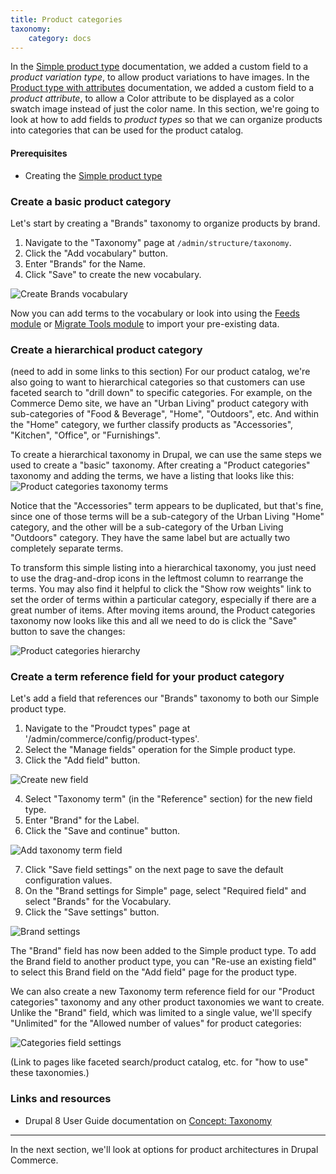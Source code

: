 ```yaml
---
title: Product categories
taxonomy:
    category: docs
---
```


In the [Simple product type](../01.simple-product) documentation, we added a custom field to a *product variation type*, to allow product variations to have images. In the [Product type with attributes](../02.product-attributes) documentation, we added a custom field to a *product attribute*, to allow a Color attribute to be displayed as a color swatch image instead of just the color name. In this section, we're going to look at how to add fields to *product types* so that we can organize products into categories that can be used for the product catalog.

#### Prerequisites
- Creating the [Simple product type](../../02.product-architecture/01.simple-product)

### Create a basic product category

Let's start by creating a "Brands" taxonomy to organize products by brand.

1. Navigate to the "Taxonomy" page at `/admin/structure/taxonomy`.
2. Click the "Add vocabulary" button.
3. Enter "Brands" for the Name.
4. Click "Save" to create the new vocabulary.

![Create Brands vocabulary](../../images/product-categories-ui-1.jpg)

Now you can add terms to the vocabulary or look into using the [Feeds module] or [Migrate Tools module] to import your pre-existing data.

### Create a hierarchical product category
(need to add in some links to this section)
For our product catalog, we're also going to want to hierarchical categories so that customers can use faceted search to "drill down" to specific categories. For example, on the Commerce Demo site, we have an "Urban Living" product category with sub-categories of "Food & Beverage", "Home", "Outdoors", etc. And within the "Home" category, we further classify products as "Accessories", "Kitchen", "Office", or "Furnishings".

To create a hierarchical taxonomy in Drupal, we can use the same steps we used to create a "basic" taxonomy. After creating a "Product categories" taxonomy and adding the terms, we have a listing that looks like this:
![Product categories taxonomy terms](../../images/product-categories-ui-5.jpg)

Notice that the "Accessories" term appears to be duplicated, but that's fine, since one of those terms will be a sub-category of the Urban Living "Home" category, and the other will be a sub-category of the Urban Living "Outdoors" category. They have the same label but are actually two completely separate terms.

To transform this simple listing into a hierarchical taxonomy, you just need to use the drag-and-drop icons in the leftmost column to rearrange the terms. You may also find it helpful to click the "Show row weights" link to set the order of terms within a particular category, especially if there are a great number of items. After moving items around, the Product categories taxonomy now looks like this and all we need to do is click the "Save" button to save the changes:

![Product categories hierarchy](../../images/product-categories-ui-6.jpg)

### Create a term reference field for your product category

Let's add a field that references our "Brands" taxonomy to both our Simple product type.

1. Navigate to the "Proudct types" page at '/admin/commerce/config/product-types'.
2. Select the "Manage fields" operation for the Simple product type.
3. Click the "Add field" button.

![Create new field](../../images/product-categories-ui-2.jpg)

4. Select "Taxonomy term" (in the "Reference" section) for the new field type.
5. Enter "Brand" for the Label.
6. Click the "Save and continue" button.

![Add taxonomy term field](../../images/product-categories-ui-3.jpg)

7. Click "Save field settings" on the next page to save the default configuration values.
8. On the "Brand settings for Simple" page, select "Required field" and select "Brands" for the Vocabulary.
9. Click the "Save settings" button.

![Brand settings](../../images/product-categories-ui-4.jpg)

The "Brand" field has now been added to the Simple product type. To add the Brand field to another product type, you can "Re-use an existing field" to select this Brand field on the "Add field" page for the product type.

We can also create a new Taxonomy term reference field for our "Product categories" taxonomy and any other product taxonomies we want to create. Unlike the "Brand" field, which was limited to a single value, we'll specify "Unlimited" for the "Allowed number of values" for product categories:

![Categories field settings](../../images/product-categories-ui-7.jpg)

(Link to pages like faceted search/product catalog, etc. for "how to use" these taxonomies.)

### Links and resources
* Drupal 8 User Guide documentation on [Concept: Taxonomy]

---
In the next section, we'll look at options for product architectures in Drupal Commerce.

[Concept: Taxonomy]: https://www.drupal.org/docs/user_guide/en/structure-taxonomy.html
[Feeds module]: https://www.drupal.org/project/feeds
[Migrate Tools module]: https://www.drupal.org/project/migrate_tools
